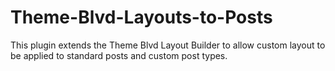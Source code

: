 Theme-Blvd-Layouts-to-Posts
===========================

This plugin extends the Theme Blvd Layout Builder to allow custom layout to be applied to standard posts and custom post types.